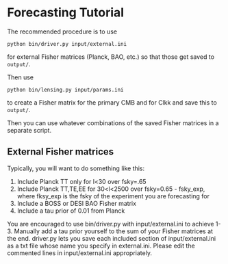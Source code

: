 # Forecasting Tutorial

The recommended procedure is to use

```
python bin/driver.py input/external.ini
```

for external Fisher matrices (Planck, BAO, etc.) so that those get saved to `output/`.

Then use

```
python bin/lensing.py input/params.ini
```

to create a Fisher matrix for the primary CMB and for Clkk and save this to `output/`.

Then you can use whatever combinations of the saved Fisher matrices in a separate script.

## External Fisher matrices

Typically, you will want to do something like this:

1. Include Planck TT only for l<30 over fsky=.65
2. Include Planck TT,TE,EE for 30<l<2500 over fsky=0.65 - fsky_exp, where fksy_exp is the fsky of the experiment you are forecasting for
3. Include a BOSS or DESI BAO Fisher matrix
4. Include a tau prior of 0.01 from Planck

You are encouraged to use bin/driver.py with input/external.ini to achieve 1-3. Manually add a tau prior yourself to the sum of your Fisher matrices at the end. driver.py lets you save each included section of input/external.ini as a txt file whose name you specify in external.ini. Please edit the commented lines in input/external.ini appropriately.